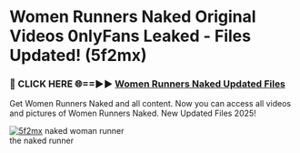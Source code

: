 # Women Runners Naked Original Videos 0nlyFans Leaked - Files Updated! (5f2mx)

<h3>🔴 CLICK HERE 🌐==►► <a href="https://tinyurl.com/up5wt9bj" rel="nofollow">Women Runners Naked Updated Files</a></h3>

Get Women Runners Naked and all content. Now you can access all videos and pictures of Women Runners Naked. New Updated Files 2025!

[![5f2mx](https://i.imgur.com/ABiUzMV.gif)](https://tinyurl.com/up5wt9bj)
naked woman runner<br>
the naked runner